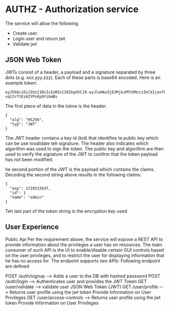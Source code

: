 # AUTHZ  - Authorization service
The service will allow the following
* Create user
* Login user and return jwt
* Validate jwt

## JSON Web Token 
JWTs consist of a header, a payload and a signature separated by three dots (e.g. xxx.yyy.zzz). Each of these parts is base64 encoded. Here is an example token:
```
eyJhbGciOiJIUzI1NiIsInR5cCI6IkpXVCJ9.eyJleHAiOjE3MjkzMTU5MzcsImlkIjoxfQ._AvSTQRwBS8unmXXJ6r-vqt2rftEz6ZYPsKp9YibmBs
```

The first piece of data in the tokne is the header. 
```
{
  "alg": "HS256",
  "typ": "JWT"
}
```

The JWT header contains a key id (kid) that identifies te public key which can be use tovalidate teh signature.
The header also indicates which algorithm was used to sign the token.
The public key and algorithm are then used to verify the signature of the JWT to confirm that the token payload has not been modified. 

he second portion of the JWT is the payload which contains the claims. Decoding the second string above results in the following claims:
```
{
  "exp": 1729315937,
  "id": 1
  "name": "admin"
}

```
Teh last part of the token string is the encryption key used 


## User Experience

Public Api
Per the requirement above, the service will expose a REST API to provide information about the privileges a user has on resources. The main consumer of such API is the UI to enable/disable certain GUI controls based on the user privileges, and to restrict the user for displaying information that he has no access for. The endpoint supports two APIs:
Following endpoint are defined

POST   /auth/signup     --> Adds a user to the DB with hashed password
POST   /auth/login      --> Authenticates user and provides the JWT Token
GET    /user/validate   --> validate user JSON Web Token (JWT)
GET    /user/profile    --> Returns user profile using the jwt token
                            Provide Information on User Privileges
GET    /user/access-controls  --> Returns user profile using the jwt token
                            Provide Information on User Privileges

